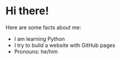 # Hi there!

Here are some facts about me:
- I am learning Python
- I try to build a website with GitHub pages
- Pronouns: he/him
